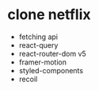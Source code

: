 # clone netflix

- fetching api
- react-query
- react-router-dom v5
- framer-motion
- styled-components
- recoil